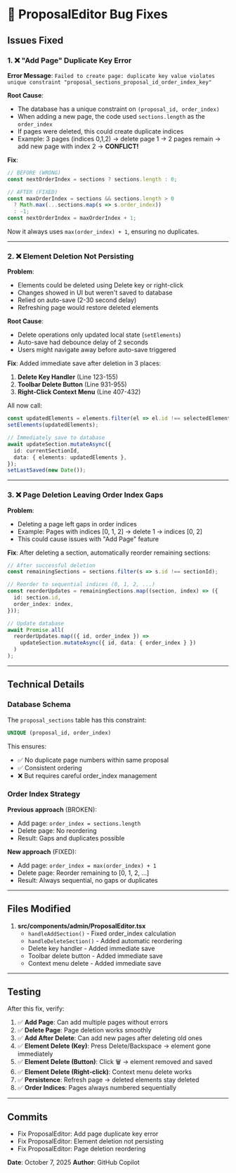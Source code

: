 # 🐛 ProposalEditor Bug Fixes

## Issues Fixed

### 1. ❌ "Add Page" Duplicate Key Error
**Error Message**: `Failed to create page: duplicate key value violates unique constraint "proposal_sections_proposal_id_order_index_key"`

**Root Cause**: 
- The database has a unique constraint on `(proposal_id, order_index)`
- When adding a new page, the code used `sections.length` as the `order_index`
- If pages were deleted, this could create duplicate indices
- Example: 3 pages (indices 0,1,2) → delete page 1 → 2 pages remain → add new page with index 2 → **CONFLICT!**

**Fix**:
```typescript
// BEFORE (WRONG)
const nextOrderIndex = sections ? sections.length : 0;

// AFTER (FIXED)
const maxOrderIndex = sections && sections.length > 0
  ? Math.max(...sections.map(s => s.order_index))
  : -1;
const nextOrderIndex = maxOrderIndex + 1;
```

Now it always uses `max(order_index) + 1`, ensuring no duplicates.

---

### 2. ❌ Element Deletion Not Persisting
**Problem**: 
- Elements could be deleted using Delete key or right-click
- Changes showed in UI but weren't saved to database
- Relied on auto-save (2-30 second delay)
- Refreshing page would restore deleted elements

**Root Cause**:
- Delete operations only updated local state (`setElements`)
- Auto-save had debounce delay of 2 seconds
- Users might navigate away before auto-save triggered

**Fix**:
Added immediate save after deletion in 3 places:

1. **Delete Key Handler** (Line 123-155)
2. **Toolbar Delete Button** (Line 931-955)
3. **Right-Click Context Menu** (Line 407-432)

All now call:
```typescript
const updatedElements = elements.filter(el => el.id !== selectedElement);
setElements(updatedElements);

// Immediately save to database
await updateSection.mutateAsync({
  id: currentSectionId,
  data: { elements: updatedElements },
});
setLastSaved(new Date());
```

---

### 3. ❌ Page Deletion Leaving Order Index Gaps
**Problem**:
- Deleting a page left gaps in order indices
- Example: Pages with indices [0, 1, 2] → delete 1 → indices [0, 2]
- This could cause issues with "Add Page" feature

**Fix**:
After deleting a section, automatically reorder remaining sections:

```typescript
// After successful deletion
const remainingSections = sections.filter(s => s.id !== sectionId);

// Reorder to sequential indices (0, 1, 2, ...)
const reorderUpdates = remainingSections.map((section, index) => ({
  id: section.id,
  order_index: index,
}));

// Update database
await Promise.all(
  reorderUpdates.map(({ id, order_index }) =>
    updateSection.mutateAsync({ id, data: { order_index } })
  )
);
```

---

## Technical Details

### Database Schema
The `proposal_sections` table has this constraint:
```sql
UNIQUE (proposal_id, order_index)
```

This ensures:
- ✅ No duplicate page numbers within same proposal
- ✅ Consistent ordering
- ❌ But requires careful order_index management

### Order Index Strategy
**Previous approach** (BROKEN):
- Add page: `order_index = sections.length`
- Delete page: No reordering
- Result: Gaps and duplicates possible

**New approach** (FIXED):
- Add page: `order_index = max(order_index) + 1`
- Delete page: Reorder remaining to [0, 1, 2, ...]
- Result: Always sequential, no gaps or duplicates

---

## Files Modified

1. **src/components/admin/ProposalEditor.tsx**
   - `handleAddSection()` - Fixed order_index calculation
   - `handleDeleteSection()` - Added automatic reordering
   - Delete key handler - Added immediate save
   - Toolbar delete button - Added immediate save
   - Context menu delete - Added immediate save

---

## Testing

After this fix, verify:

1. ✅ **Add Page**: Can add multiple pages without errors
2. ✅ **Delete Page**: Page deletion works smoothly
3. ✅ **Add After Delete**: Can add new pages after deleting old ones
4. ✅ **Element Delete (Key)**: Press Delete/Backspace → element gone immediately
5. ✅ **Element Delete (Button)**: Click 🗑️ → element removed and saved
6. ✅ **Element Delete (Right-click)**: Context menu delete works
7. ✅ **Persistence**: Refresh page → deleted elements stay deleted
8. ✅ **Order Indices**: Pages always numbered sequentially

---

## Commits

- Fix ProposalEditor: Add page duplicate key error
- Fix ProposalEditor: Element deletion not persisting
- Fix ProposalEditor: Page deletion reordering

**Date**: October 7, 2025
**Author**: GitHub Copilot
